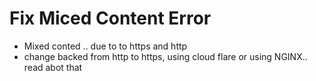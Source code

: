 # Fix Miced Content Error

- Mixed conted .. due to to https and http 
- change backed from http to https, using cloud flare or using NGINX.. read abot that